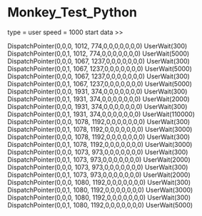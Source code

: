 # Monkey_Test_Python

type = user
speed = 1000
start data >>


DispatchPointer(0,0,0, 1012, 774,0,0,0,0,0,0,0)
UserWait(300)
DispatchPointer(0,0,1, 1012, 774,0,0,0,0,0,0,0)
UserWait(5000)
DispatchPointer(0,0,0, 1067, 1237,0,0,0,0,0,0,0)
UserWait(300)
DispatchPointer(0,0,1, 1067, 1237,0,0,0,0,0,0,0)
UserWait(5000)
DispatchPointer(0,0,0, 1067, 1237,0,0,0,0,0,0,0)
UserWait(300)
DispatchPointer(0,0,1, 1067, 1237,0,0,0,0,0,0,0)
UserWait(5000)
DispatchPointer(0,0,0, 1931, 374,0,0,0,0,0,0,0)
UserWait(300)
DispatchPointer(0,0,1, 1931, 374,0,0,0,0,0,0,0)
UserWait(2000)
DispatchPointer(0,0,0, 1931, 374,0,0,0,0,0,0,0)
UserWait(300)
DispatchPointer(0,0,1, 1931, 374,0,0,0,0,0,0,0)
UserWait(110000)
DispatchPointer(0,0,0, 1078, 1192,0,0,0,0,0,0,0)
UserWait(300)
DispatchPointer(0,0,1, 1078, 1192,0,0,0,0,0,0,0)
UserWait(3000)
DispatchPointer(0,0,0, 1078, 1192,0,0,0,0,0,0,0)
UserWait(300)
DispatchPointer(0,0,1, 1078, 1192,0,0,0,0,0,0,0)
UserWait(3000)
DispatchPointer(0,0,0, 1073, 973,0,0,0,0,0,0,0)
UserWait(300)
DispatchPointer(0,0,1, 1073, 973,0,0,0,0,0,0,0)
UserWait(2000)
DispatchPointer(0,0,0, 1073, 973,0,0,0,0,0,0,0)
UserWait(300)
DispatchPointer(0,0,1, 1073, 973,0,0,0,0,0,0,0)
UserWait(2000)
DispatchPointer(0,0,0, 1080, 1192,0,0,0,0,0,0,0)
UserWait(300)
DispatchPointer(0,0,1, 1080, 1192,0,0,0,0,0,0,0)
UserWait(3000)
DispatchPointer(0,0,0, 1080, 1192,0,0,0,0,0,0,0)
UserWait(300)
DispatchPointer(0,0,1, 1080, 1192,0,0,0,0,0,0,0)
UserWait(5000)
